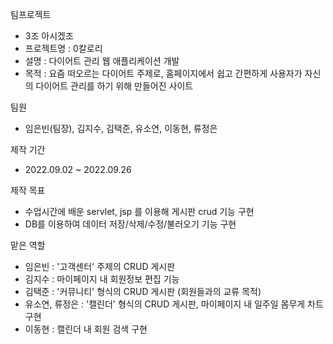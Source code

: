 팀프로젝트
- 3조 아시겠조
- 프로젝트명 : 0칼로리
- 설명 : 다이어트 관리 웹 애플리케이션 개발
- 목적 : 요즘 떠오르는 다이어트 주제로,
홈페이지에서 쉽고 간편하게 사용자가 자신의 다이어트 관리를 하기 위해 만들어진 사이트

팀원
- 임은빈(팀장), 김지수, 김택준, 유소연, 이동현, 류정은

제작 기간
- 2022.09.02 ~ 2022.09.26

제작 목표
- 수업시간에 배운 servlet, jsp 를 이용해 게시판 crud 기능 구현
- DB를 이용하여 데이터 저장/삭제/수정/불러오기 기능 구현

맡은 역할
- 임은빈 : '고객센터' 주제의 CRUD 게시판
- 김지수 : 마이페이지 내 회원정보 편집 기능
- 김택준 : '커뮤니티' 형식의 CRUD 게시판 (회원들과의 교류 목적)
- 유소연, 류정은 : '캘린더' 형식의 CRUD 게시판, 마이페이지 내 일주일 몸무게 차트 구현
- 이동현 : 캘린더 내 회원 검색 구현
